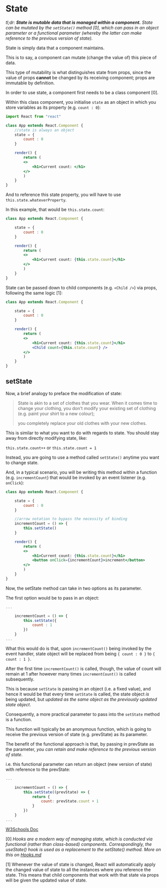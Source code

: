 # State

*tl;dr: **State is mutable data that is managed within a component.** State can be mutated by the `setState()` method \[0\], which can pass in an object parameter or a functional parameter (whereby the latter can make reference to the previous version of state).*

State is simply data that a component maintains. 

This is to say, a component can mutate (change the value of) this piece of data. 

This type of mutability is what distinguishes state from props, since the value of props **cannot** be changed by its receiving component; props are immutable by definition.  

In order to use state, a component first needs to be a class component \[0\]. 

Within this class component, you initialise `state` as an object in which you store variables as its property (e.g. `count : 0`):

```jsx
import React from "react"

class App extends React.Component {
    //state is always an object
    state = {
        count : 0
    }

    render() {
        return (
        <>
            <h1>Current count: </h1>
        </>
        )
    }
}
```

And to reference this state property, you will have to use `this.state.whateverProperty`. 

In this example, that would be `this.state.count`:

```jsx 
class App extends React.Component {

    state = {
        count : 0
    }

    render() {
        return (
        <>
            <h1>Current count: {this.state.count}</h1>
        </>
        )
    }
}
```

State can be passed down to child components (e.g. `<Child />`) via props, following the same logic \[1\]: 

```jsx 
class App extends React.Component {

    state = {
        count : 0
    }

    render() {
        return (
        <>
            <h1>Current count: {this.state.count}</h1>
            <Child count={this.state.count} />
        </>
        )
    }
}
```

## setState

Now, a brief analogy to preface the modification of state: 

> State is akin to a set of clothes that you wear. 
> When it comes time to change your clothing, you don't modify your existing set of clothing (e.g. paint your shirt to a new colour); 
>
> you completely replace your old clothes with your new clothes. 

This is similar to what you want to do with regards to state. You should stay away from directly modifying state, like:

`this.state.count++`
or
`this.state.count = 1`

Instead, you are going to use a method called `setState()` anytime you want to change state.

And, in a typical scenario, you will be writing this method within a function (e.g. `incrementCount`) that would be invoked by an event listener (e.g. `onClick`):

```jsx 
class App extends React.Component {

    state = {
        count : 0
    }

    //arrow notation to bypass the necessity of binding
    incrementCount = () => {
        this.setState()
    }

    render() {
        return (
        <>
            <h1>Current count: {this.state.count}</h1>
            <button onClick={incrementCount}>increment</button>
        </>
        )
    }
}
```

Now, the setState method can take in two options as its parameter. 

The first option would be to pass in an object:

```jsx
...

    incrementCount = () => {
        this.setState({
            count : 1
        })
    }
...
```

What this would do is that, upon `incrementCount()` being invoked by the event handler, state object will be replaced from being `{ count : 0 }` to `{ count : 1 }`. 

After the first time `incrementCount()` is called, though, the value of count will remain at 1 after however many times `incrementCount()` is called subsequently.

This is because `setState` is passing in an object (i.e. a fixed value), and hence it would be that every time `setState` is called, the state object *is* being updated, but *updated as the same object as the previously updated state object*.

Consequently, a more practical parameter to pass into the `setState` method is a function. 

This function will typically be an anonymous function, which is going to receive the previous version of state (e.g. prevState) as its parameter.

The benefit of the functional approach is that, by passing in prevState as the parameter, *you can retain and make reference to the previous version of state*. 

i.e. this functional parameter can return an object (new version of state) with reference to the prevState:

```jsx
...

    incrementCount = () => {
        this.setState((prevState) => {
            return {
                count: prevState.count + 1
            }
        })
    }
...
```


[W3Schools Doc](https://www.w3schools.com/react/react_state.asp) 


\[0\] *Hooks are a modern way of managing state, which is conducted via functional (rather than class-based) components. Correspondingly, the useState() hook is used as a replacement to the setState() method. More on this on [Hooks.md](https://github.com/jinyoungch0i/react-notes/blob/master/Hooks.md)*

\[1\] Whenever the value of state is changed, React will automatically apply the changed value of state to all the instances where you reference the state. This means that child components that work with that state via props will be given the updated value of state. 
